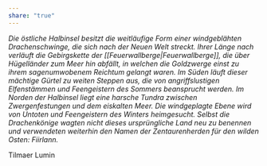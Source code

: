 ```yaml
---
share: "true"
---
```

*Die östliche Halbinsel besitzt die weitläufige Form einer windgeblähten Drachenschwinge, die sich nach der Neuen Welt streckt. Ihrer Länge nach verläuft die Gebirgskette der [[Feuerwallberge|Feuerwallberge]], die über Hügelländer zum Meer hin abfällt, in welchen die Goldzwerge einst zu ihrem sagenumwobenem Reichtum gelangt waren. Im Süden läuft dieser mächtige Gürtel zu weiten Steppen aus, die von angriffslustigen Elfenstämmen und Feengeistern des Sommers beansprucht werden. Im Norden der Halbinsel liegt eine harsche Tundra zwischen Zwergenfestungen und dem eiskalten Meer. Die windgeplagte Ebene wird von Untoten und Feengeistern des Winters heimgesucht. Selbst die Drachenkönige wagten nicht dieses ursprüngliche Land neu zu benennen und verwendeten weiterhin den Namen der Zentaurenherden für den wilden Osten: Fiirlann.*

Tilmaer Lumin